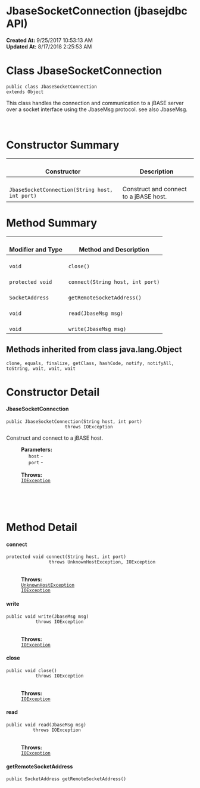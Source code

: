 # JbaseSocketConnection (jbasejdbc API)

**Created At:** 9/25/2017 10:53:13 AM  
**Updated At:** 8/17/2018 2:25:53 AM  

<script type="text/javascript"><!--
    try {
        if (location.href.indexOf('is-external=true') == -1) {
            parent.document.title="JbaseSocketConnection (jbasejdbc   API)";
        }
    }
    catch(err) {
    }
//-->
var methods = {"i0":10,"i1":10,"i2":10,"i3":10,"i4":10};
var tabs = {65535:["t0","All Methods"],2:["t2","Instance Methods"],8:["t4","Concrete Methods"]};
var altColor = "altColor";
var rowColor = "rowColor";
var tableTab = "tableTab";
var activeTableTab = "activeTableTab";</script>
# 

# Class JbaseSocketConnection

```
public class JbaseSocketConnection
extends Object
```

This class handles the connection and communication to a jBASE server over a socket interface using the JbaseMsg protocol. see also JbaseMsg.
<dl><dt><br></dt></dl>


<!-- ======== CONSTRUCTOR SUMMARY ======== -->



# <!--   -->

# Constructor Summary


| <br>Constructor<br> | <br>Description<br> |
| --- | --- |
| <br>`JbaseSocketConnection(String host, int port)`<br> | <br>Construct and connect to a jBASE host.<br> |





<!-- ========== METHOD SUMMARY =========== -->
<!--   -->

# 


# Method Summary


| <br>Modifier and Type<br> | <br>Method and Description<br> |
| --- | --- |
| <br>`void`<br> | <br>`close()`<br> |
| <br>`protected void`<br> | <br>`connect(String host, int port)`<br> |
| <br>`SocketAddress`<br> | <br>`getRemoteSocketAddress()`<br> |
| <br>`void`<br> | <br>`read(JbaseMsg msg)`<br> |
| <br>`void`<br> | <br>`write(JbaseMsg msg)`<br> |


### 




## <!--   -->

## Methods inherited from class java.lang.Object
`clone, equals, finalize, getClass, hashCode, notify, notifyAll, toString, wait, wait, wait`

<!-- ========= CONSTRUCTOR DETAIL ======== -->



# <!--   -->

# 


# Constructor Detail
<!--   -->


#### **JbaseSocketConnection**

```
public JbaseSocketConnection(String host, int port)
                      throws IOException
```

Construct and connect to a jBASE host.
<dl><dt style="margin-left: 40px;"><span class="paramLabel"><strong>Parameters:</strong></span></dt><dd style="margin-left: 60px;"><code>host</code> -</dd><dd style="margin-left: 60px;"><code>port</code> -</dd><dt style="margin-left: 40px;"><br><span class="throwsLabel"><strong>Throws:</strong></span></dt><dd style="margin-left: 40px;"><code><a href="http://java.sun.com/j2se/1.5.0/docs/api/java/io/IOException.html?is-external=true" title="class or interface in java.io">IOException</a></code></dd><p><br></p><p><br></p></dl>





<!-- ============ METHOD DETAIL ========== -->


# <!--   -->

# Method Detail
<!--   -->


#### **connect**

```
protected void connect(String host, int port)
                throws UnknownHostException, IOException
```
<dl><dt style="margin-left: 40px;"><br><span class="throwsLabel"><strong>Throws:</strong></span></dt><dd style="margin-left: 40px;"><code><a href="http://java.sun.com/j2se/1.5.0/docs/api/java/net/UnknownHostException.html?is-external=true" title="class or interface in java.net">UnknownHostException</a></code></dd><dd style="margin-left: 40px;"><code><a href="http://java.sun.com/j2se/1.5.0/docs/api/java/io/IOException.html?is-external=true" title="class or interface in java.io">IOException</a></code></dd></dl>



<!--   -->


#### 


#### 


#### **write**

```
public void write(JbaseMsg msg)
           throws IOException
```
<dl><dt style="margin-left: 40px;"><br><span class="throwsLabel"><strong>Throws:</strong></span></dt><dd style="margin-left: 40px;"><code><a href="http://java.sun.com/j2se/1.5.0/docs/api/java/io/IOException.html?is-external=true" title="class or interface in java.io">IOException</a></code></dd></dl>

<!--   -->


#### 


#### 


#### **close**

```
public void close()
           throws IOException
```
<dl><dt style="margin-left: 40px;"><br><span class="throwsLabel"><strong>Throws:</strong></span></dt><dd style="margin-left: 40px;"><code><a href="http://java.sun.com/j2se/1.5.0/docs/api/java/io/IOException.html?is-external=true" title="class or interface in java.io">IOException</a></code></dd></dl>

<!--   -->


#### 


#### 


#### **read**

```
public void read(JbaseMsg msg)
          throws IOException
```
<dl><dt style="margin-left: 40px;"><br><span class="throwsLabel"><strong>Throws:</strong></span></dt><dd style="margin-left: 40px;"><code><a href="http://java.sun.com/j2se/1.5.0/docs/api/java/io/IOException.html?is-external=true" title="class or interface in java.io">IOException</a></code></dd></dl>

<!--   -->


#### 


#### 


#### **getRemoteSocketAddress**

```
public SocketAddress getRemoteSocketAddress()
```
<!-- ========= END OF CLASS DATA ========= --><!-- ======= START OF BOTTOM NAVBAR ====== -->
<!--   -->
